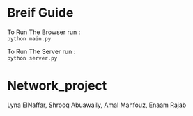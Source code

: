 # Breif Guide

To Run The Browser run :  
```python main.py```
                      

To Run The Server run :  
```python server.py```
                      
                      

# Network_project
Lyna ElNaffar,
Shrooq Abuawaily,
Amal Mahfouz,
Enaam Rajab


